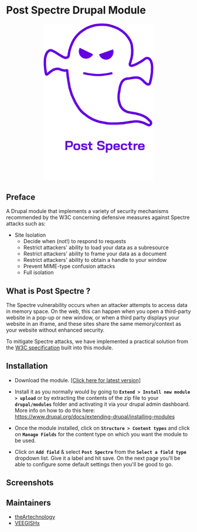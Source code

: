 # Post Spectre Drupal Module


<p align="center">
  <img src="images/logo.png" width="300px">
</p>

## Preface
A Drupal module that implements a variety of security mechanisms recommended by the W3C concerning defensive measures against Spectre attacks such as:
 
* Site Isolation
  * Decide when (not!) to respond to requests
  * Restrict attackers' ability to load your data as a subresource
  * Restrict attackers' ability to frame your data as a document
  * Restrict attackers' ability to obtain a handle to your window
  * Prevent MIME-type confusion attacks
  * Full isolation

## What is Post Spectre ?

The Spectre vulnerability occurs when an attacker attempts to access data in memory space. On the web, this can happen when you open a third-party website in a pop-up or new window, or when a third party displays your website in an iframe, and these sites share the same memory/context as your website without enhanced security.

To mitigate Spectre attacks, we have implemented a practical solution from the [W3C specification](https://www.w3.org/TR/post-spectre-webdev/) built into this module.

## Installation
* Download the module. [[Click here for latest version]](https://github.com/theArtechnology/post-spectre-drupal/archive/refs/tags/8.x-1.0.zip)

* Install it as you normally would by going to **`Extend > Install new module > upload`** or by extracting the contents of the zip file to your **`drupal/modules`** folder and activating it via your drupal admin dashboard. More info on how to do this here: https://www.drupal.org/docs/extending-drupal/installing-modules


* Once the module installed, click on **`Structure > Content types`** and click on **`Manage Fields`** for the content type on which you want the module to be used.

* Click on **`Add field`** & select **`Post Spectre`** from the **`Select a field type`** dropdown list. Give it a label and hit save. On the next page you'll be able to configure some default settings then you'll be good to go.

## Screenshots

## Maintainers
* [theArtechnology](https://github.com/theArtechnology)
* [VEEGISHx](https://github.com/VEEGISHx) 
